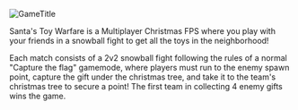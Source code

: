 ![GameTitle](https://github.com/SSejuru/SantasToyWarfare/assets/97358860/9281d848-27fc-426c-8118-3e2dd5d9c625)

Santa's Toy Warfare is a Multiplayer Christmas FPS where you play with your friends in a snowball fight to get all the toys in the neighborhood!

Each match consists of a 2v2 snowball fight following the rules of a normal "Capture the flag" gamemode, where players must run to the enemy spawn point, capture the gift under the christmas tree, and take it to the team's christmas tree to secure a point! The first team in collecting 4 enemy gifts wins the game.
